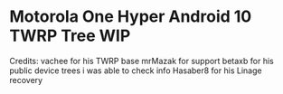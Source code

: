 # Motorola One Hyper Android 10 TWRP Tree WIP

Credits: 
vachee for his TWRP base
mrMazak for support
betaxb for his public device trees i was able to check info
Hasaber8 for his Linage recovery 


